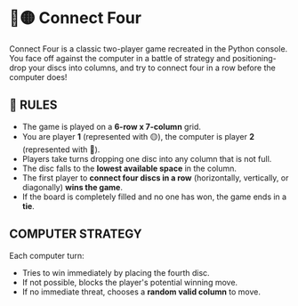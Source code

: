 # 🔴🟡 Connect Four
Connect Four is a classic two-player game recreated in the Python console. You face off against the computer in a battle of strategy and positioning-drop your discs into columns, and try to connect four in a row before the computer does!

## 📌 RULES
- The game is played on a **6-row x 7-column** grid.
- You are player **1** (represented with 🟡), the computer is player **2** (represented with 🔴).
- Players take turns dropping one disc into any column that is not full.
- The disc falls to the **lowest available space** in the column.
- The first player to **connect four discs in a row** (horizontally, vertically, or diagonally) **wins the game**.
- If the board is completely filled and no one has won, the game ends in a **tie**.

## COMPUTER STRATEGY
Each computer turn:
- Tries to win immediately by placing the fourth disc.
- If not possible, blocks the player's potential winning move.
- If no immediate threat, chooses a **random valid column** to move.
